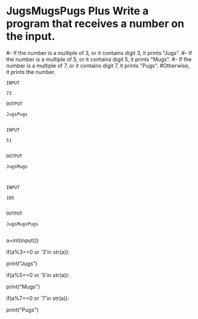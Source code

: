 # JugsMugsPugs Plus Write a program that receives a number on the input.
#- If the number is a multiple of 3, or it contains digit 3, it prints "Jugs". 
#- If the number is a multiple of 5, or it contains digit 5, it prints "Mugs".
#- If the number is a multiple of 7, or it contains digit 7, it prints "Pugs".
#Otherwise, it prints the number.

~~~
INPUT 

73 

OUTPUT

JugsPugs


INPUT 

51  


OUTPUT

JugsMugs



INPUT 

105


OUTPUT 

JugsMugsPugs


~~~

a=int(input())

if(a%3==0 or '3'in str(a)):

  print("Jugs")
  
if(a%5==0 or '5'in str(a)):

  print("Mugs")
  
if(a%7==0 or '7'in str(a)):

  print("Pugs")

